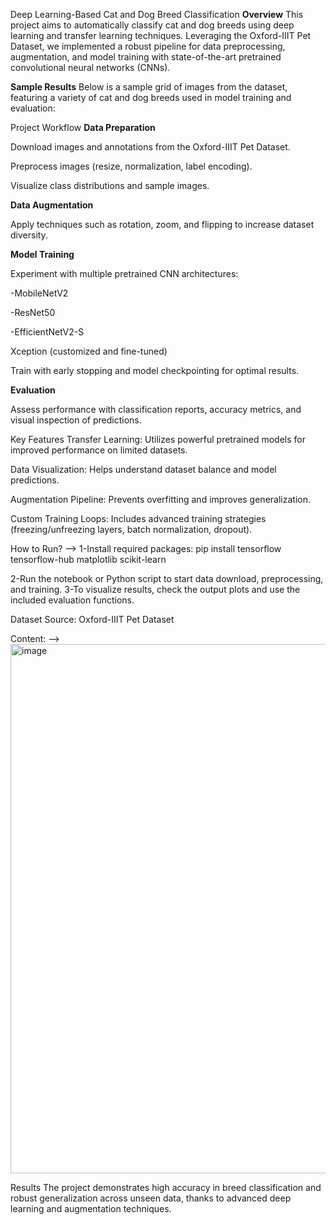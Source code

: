 Deep Learning-Based Cat and Dog Breed Classification
**Overview**
This project aims to automatically classify cat and dog breeds using deep learning and transfer learning techniques. Leveraging the Oxford-IIIT Pet Dataset, we implemented a robust pipeline for data preprocessing, augmentation, and model training with state-of-the-art pretrained convolutional neural networks (CNNs).

**__Sample Results__**
Below is a sample grid of images from the dataset, featuring a variety of cat and dog breeds used in model training and evaluation:


Project Workflow
__Data Preparation__

Download images and annotations from the Oxford-IIIT Pet Dataset.

Preprocess images (resize, normalization, label encoding).

Visualize class distributions and sample images.

__Data Augmentation__

Apply techniques such as rotation, zoom, and flipping to increase dataset diversity.

__Model Training__

Experiment with multiple pretrained CNN architectures:

-MobileNetV2

-ResNet50

-EfficientNetV2-S

Xception (customized and fine-tuned)

Train with early stopping and model checkpointing for optimal results.

__Evaluation__

Assess performance with classification reports, accuracy metrics, and visual inspection of predictions.

Key Features
Transfer Learning: Utilizes powerful pretrained models for improved performance on limited datasets.

Data Visualization: Helps understand dataset balance and model predictions.

Augmentation Pipeline: Prevents overfitting and improves generalization.

Custom Training Loops: Includes advanced training strategies (freezing/unfreezing layers, batch normalization, dropout).

How to Run? -->
1-Install required packages:
pip install tensorflow tensorflow-hub matplotlib scikit-learn

2-Run the notebook or Python script to start data download, preprocessing, and training.
3-To visualize results, check the output plots and use the included evaluation functions.

Dataset
Source: Oxford-IIIT Pet Dataset

Content: -->
<img width="818" height="847" alt="image" src="https://github.com/user-attachments/assets/355b18a1-893a-4229-a768-55f1bf1896ec" />


Results
The project demonstrates high accuracy in breed classification and robust generalization across unseen data, thanks to advanced deep learning and augmentation techniques.


